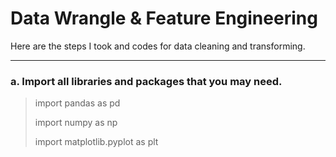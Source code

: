# Data Wrangle & Feature Engineering

Here are the steps I took and codes for data cleaning and transforming.

---

### a. Import all libraries and packages that you may need.

> import pandas as pd
>
> import numpy as np
>
> import matplotlib.pyplot as plt
